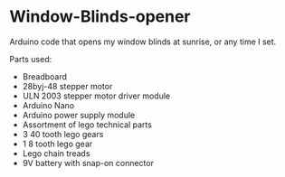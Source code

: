 # Window-Blinds-opener
Arduino code that opens my window blinds at sunrise, or any time I set.


Parts used:

- Breadboard
- 28byj-48 stepper motor
- ULN 2003 stepper motor driver module
- Arduino Nano
- Arduino power supply module
- Assortment of lego technical parts
- 3 40 tooth lego gears
- 1 8 tooth lego gear
- Lego chain treads
- 9V battery with snap-on connector
